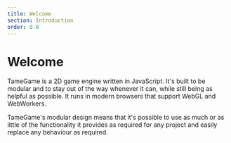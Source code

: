 ```yaml
---
title: Welcome
section: Introduction
order: 0.0
---
```

# Welcome

TameGame is a 2D game engine written in JavaScript. It's built to be modular and to
stay out of the way whenever it can, while still being as helpful as possible. It runs
in modern browsers that support WebGL and WebWorkers.

TameGame's modular design means that it's possible to use as much or as little of
the functionality it provides as required for any project and easily replace any
behaviour as required.
